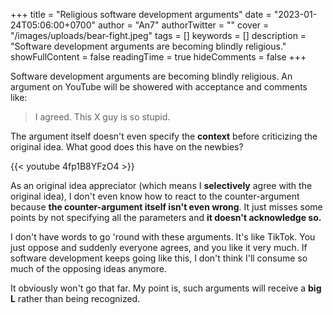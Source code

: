 +++
title = "Religious software development arguments"
date = "2023-01-24T05:06:00+0700"
author = "An7"
authorTwitter = ""
cover = "/images/uploads/bear-fight.jpeg"
tags = []
keywords = []
description = "Software development arguments are becoming blindly religious."
showFullContent = false
readingTime = true
hideComments = false
+++

Software development arguments are becoming blindly religious. An argument on YouTube will be showered with acceptance and comments like:

> I agreed. This X guy is so stupid.

The argument itself doesn't even specify the **context** before criticizing the original idea. What good does this have on the newbies?

{{< youtube 4fp1B8YFzO4 >}}

As an original idea appreciator (which means I **selectively** agree with the original idea), I don't even know how to react to the counter-argument because **the counter-argument itself isn't even wrong**. It just misses some points by not specifying all the parameters and **it doesn't acknowledge so.**

I don't have words to go 'round with these arguments. It's like TikTok. You just oppose and suddenly everyone agrees, and you like it very much. If software development keeps going like this, I don't think I'll consume so much of the opposing ideas anymore.

It obviously won't go that far. My point is, such arguments will receive a **big L** rather than being recognized.
